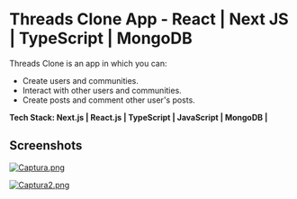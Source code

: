 # Threads Clone App - React | Next JS | TypeScript | MongoDB

Threads Clone is an app in which you can:
- Create users and communities.
- Interact with other users and communities.
- Create posts and comment other user's posts.

**Tech Stack:
Next.js | React.js | TypeScript | JavaScript | MongoDB |**

## Screenshots
[![Captura.png](https://i.postimg.cc/zX5bwYhy/Captura.png)](https://postimg.cc/0rWyx3cv)

[![Captura2.png](https://i.postimg.cc/GhHFTCnv/Captura2.png)](https://postimg.cc/JGCDSSnh)
